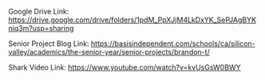 Google Drive Link: https://drive.google.com/drive/folders/1pdM_PpXJjM4LkDxYK_SePJAgBYKniq3m?usp=sharing

Senior Project Blog Link: https://basisindependent.com/schools/ca/silicon-valley/academics/the-senior-year/senior-projects/brandon-t/

Shark Video Link: https://www.youtube.com/watch?v=kvUsGsW0BWY
